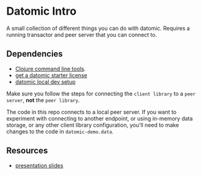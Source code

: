 # Datomic Intro

A small collection of different things you can do with datomic. Requires a running
transactor and peer server that you can connect to.

## Dependencies

- [Clojure command line tools](https://clojure.org/guides/deps_and_cli).
- [get a datomic starter license](https://www.datomic.com/get-datomic.html)
- [datomic local dev setup](https://docs.datomic.com/on-prem/getting-started/dev-setup.html)

Make sure you follow the steps for connecting the `client library` to a `peer server`,
**not** the `peer library`.

The code in this repo connects to a local peer server. If you want to experiment
with connecting to another endpoint, or using in-memory data storage, or any other
client library configuration, you'll need to make changes to the code in
`datomic-demo.data`.

## Resources

- [presentation slides](https://docs.google.com/presentation/d/1H02T4QLVtuywhafZ4jLKTnyJuRO5AzNkHBo5YzAZyGY/edit#slide=id.g128fa81bab3_0_74)
